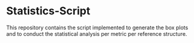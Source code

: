 # Statistics-Script
This repository contains the script implemented to generate the box plots and to conduct the statistical analysis per metric per reference structure. 
